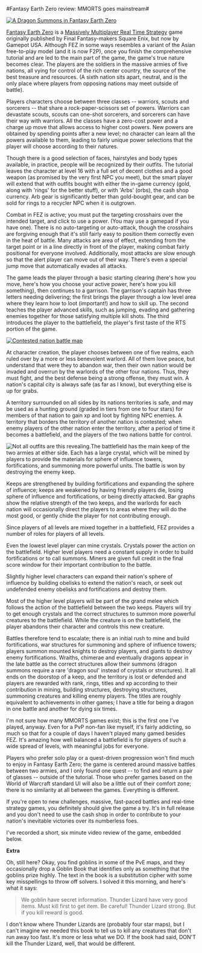 #Fantasy Earth Zero review: MMORTS goes mainstream#

[![](http://westkarana.com/wp-content/uploads/2010/07/FEzero_Client-2010-07-04-07-53-57-83-480x268.jpg "A Dragon Summons in Fantasy Earth Zero")](http://westkarana.com/wp-content/uploads/2010/07/FEzero_Client-2010-07-04-07-53-57-83.jpg)

[Fantasy Earth Zero](http://fez.gamepotusa.com/) is a [Massively Multiplayer Real Time Strategy](http://www.massively.com/category/mmorts/) game originally published by Final Fantasy-makers Square Enix, but now by Gamepot USA. Although FEZ in some ways resembles a variant of the Asian free-to-play model (and it is now F2P), once you finish the comprehensive tutorial and are led to the main part of the game, the game's true nature becomes clear. The players are the soldiers in the massive armies of five nations, all vying for control of the rich center country, the source of the best treasure and resources. (A sixth nation sits apart, neutral, and is the only place where players from opposing nations may meet outside of battle).

Players characters choose between three classes -- warriors, scouts and sorcerers -- that share a rock-paper-scissors set of powers. Warriors can devastate scouts, scouts can one-shot sorcerers, and sorcerers can have their way with warriors. All the classes have a zero-cost power and a charge up move that allows access to higher cost powers. New powers are obtained by spending points after a new level; no character can learn all the powers available to them, leading to fairly unique power selections that the player will choose according to their natures.

Though there is a good selection of faces, hairstyles and body types available, in practice, people will be recognized by their outfits. The tutorial leaves the character at level 16 with a full set of decent clothes and a good weapon (as promised by the very first NPC you meet), but the smart player will extend that with outfits bought with either the in-game currency (gold, along with 'rings' for the better stuff), or with 'Arbs' (orbs), the cash shop currency. Arb gear is significantly better than gold-bought gear, and can be sold for rings to a recycler NPC when it is outgrown.

Combat in FEZ is active; you must put the targeting crosshairs over the intended target, and click to use a power. (You may use a gamepad if you have one). There is no auto-targeting or auto-attack, though the crosshairs are forgiving enough that it's still fairly easy to position them correctly even in the heat of battle. Many attacks are area of effect, extending from the target point or in a line directly in front of the player, making combat fairly positional for everyone involved. Additionally, most attacks are slow enough so that the alert player can move out of their way. There's even a special jump move that automatically evades all attacks.

The game leads the player through a basic starting clearing (here's how you move, here's how you choose your active power, here's how you kill something), then continues to a garrison. The garrison's captain has three letters needing delivering; the first brings the player through a low level area where they learn how to loot (important!) and how to skill up. The second teaches the player advanced skills, such as jumping, evading and gathering enemies together for those satisfying multiple kill shots. The third introduces the player to the battlefield, the player's first taste of the RTS portion of the game.

[![](http://westkarana.com/wp-content/uploads/2010/07/FEzero_Client-2010-07-04-18-00-26-54-480x360.jpg "Contested nation battle map")](http://westkarana.com/wp-content/uploads/2010/07/FEzero_Client-2010-07-04-18-00-26-54.jpg)

At character creation, the player chooses between one of five realms, each ruled over by a more or less benevolent warlord. All of them love peace, but understand that were they to abandon war, then their own nation would be invaded and overrun by the warlords of the other four nations. Thus, they must fight, and the best defense being a strong offense, they must win. A nation's capital city is always safe (as far as I know), but everything else is up for grabs.

A territory surrounded on all sides by its nations territories is safe, and may be used as a hunting ground (graded in tiers from one to four stars) for members of that nation to gain xp and loot by fighting NPC enemies. A territory that borders the territory of another nation is contested; when enemy players of the other nation enter the territory, after a period of time it becomes a battlefield, and the players of the two nations battle for control.

![](http://westkarana.com/wp-content/uploads/2010/07/FEzero_Client-2010-07-04-18-56-32-99.jpg "Not all outfits are this revealing.")The battlefield has the main keep of the two armies at either side. Each has a large crystal, which will be mined by players to provide the materials for sphere of influence towers, fortifications, and summoning more powerful units. The battle is won by destroying the enemy keep.

Keeps are strengthened by building fortifications and expanding the sphere of influence; keeps are weakened by having friendly players die, losing sphere of influence and fortifications, or being directly attacked. Bar graphs show the relative strength of the two keeps, and the warlords for each nation will occasionally direct the players to areas where they will do the most good, or gently chide the player for not contributing enough.

Since players of all levels are mixed together in a battlefield, FEZ provides a number of roles for players of all levels.

Even the lowest level player can mine crystals. Crystals power the action on the battlefield. Higher level players need a constant supply in order to build fortifications or to call summons. Miners are given full credit in the final score window for their important contribution to the battle.

Slightly higher level characters can expand their nation's sphere of influence by building obelisks to extend the nation's reach, or seek out undefended enemy obelisks and fortifications and destroy them.

Most of the higher level players will be part of the grand melee which follows the action of the battlefield between the two keeps. Players will try to get enough crystals and the correct structures to summon more powerful creatures to the battlefield. While the creature is on the battlefield, the player abandons their character and controls this new creature.

Battles therefore tend to escalate; there is an initial rush to mine and build fortifications, war structures for summoning and sphere of influence towers; players summon mounted knights to destroy players, and giants to destroy enemy fortifications. Wraiths, chimerae and eventually dragons appear in the late battle as the correct structures allow their summons (dragon summons require a rare 'dragon soul' instead of crystals or structures). It all ends on the doorstop of a keep, and the territory is lost or defended and players are rewarded with rank, rings, titles and xp according to their contribution in mining, building structures, destroying structures, summoning creatures and killing enemy players. The titles are roughly equivalent to achievements in other games; I have a title for being a dragon in one battle and another for dying six times.

I'm not sure how many MMORTS games exist; this is the first one I've played, anyway. Even for a PvP non-fan like myself, it's fairly addicting, so much so that for a couple of days I haven't played many gamed besides FEZ. It's amazing how well balanced a battlefield is for players of such a wide spread of levels, with meaningful jobs for everyone.

Players who prefer solo play or a quest-driven progression won't find much to enjoy in Fantasy Earth Zero; the game is centered around massive battles between two armies, and I only found one quest -- to find and return a pair of glasses -- outside of the tutorial. Those who prefer games based on the World of Warcraft standard UI will also be a little out of their comfort zone; there is no similarity at all between the games. Everything is different.

If you're open to new challenges, massive, fast-paced battles and real-time strategy games, you definitely should give the game a try. It's in full release and you don't need to use the cash shop in order to contribute to your nation's inevitable victories over its numberless foes.

I've recorded a short, six minute video review of the game, embedded below.



**Extra**

Oh, still here? Okay, you find goblins in some of the PvE maps, and they occasionally drop a Goblin Book that identifies only as something that the goblins prize highly. The text in the book is a substitution cipher with some key misspellings to throw off solvers. I solved it this morning, and here's what it says:


> We goblin have secret information. Thunder Lizard have very good items. Must kill first to get item. Be careful! Thunder Lizard strong. But if you kill reward is good.




I don't know where Thunder Lizards are (probably four star maps), but I can't imagine we needed this book to tell us to kill any creatures that don't run away too fast. It's more or less what we DO. If the book had said, DON'T kill the Thunder Lizard, well, that would be different.
